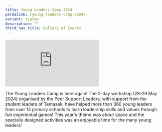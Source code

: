 ```yaml
---
title: Young Leaders Camp 2024
permalink: /young-leaders-camp-2024/
variant: tiptap
description: ""
third_nav_title: Gallery of Events
---
```

<div class="iframe-wrapper">
<iframe allowfullscreen="true" frameborder="0" src="https://www.youtube.com/embed/EU7zp99u-zs?si=ksz68dYx6uDfrtPg"></iframe>
</div>
<p></p>
<p>The Young Leaders Camp is here again! The 2-day workshop (28-29 May 2024)
organised by the Peer Support Leaders, with support from the student leaders
of Temasek, have helped more than 360 young leaders from over 13 primary
schools to learn leadership skills and values through fun experiential
games! This year's theme was about space and the specially designed activities
was an enjoyable time for the many young leaders!</p>